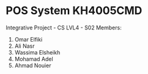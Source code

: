 # POS System KH4005CMD
Integrative Project - CS LVL4 - S02
Members:
  1. Omar Elfiki
  2. Ali Nasr
  3. Wassima Elsheikh
  4. Mohamad Adel
  5. Ahmad Nouier
